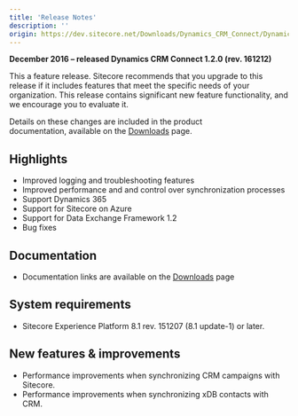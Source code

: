 ```yaml
---
title: 'Release Notes'
description: ''
origin: https://dev.sitecore.net/Downloads/Dynamics_CRM_Connect/Dynamics_CRM_Connect_1/Dynamics_CRM_Connect_1_2/Release_Notes
---
```


**December 2016 – released Dynamics CRM Connect 1.2.0 (rev. 161212)**

This a feature release. Sitecore recommends that you upgrade to this release if it includes features that meet the specific needs of your organization. This release contains significant new feature functionality, and we encourage you to evaluate it.

Details on these changes are included in the product documentation, available on the [Downloads](/downloads/Data_Exchange_Framework/1x/Data_Exchange_Framework_1_2) page.

## Highlights

- Improved logging and troubleshooting features
- Improved performance and and control over synchronization processes
- Support Dynamics 365
- Support for Sitecore on Azure
- Support for Data Exchange Framework 1.2
- Bug fixes

## Documentation

- Documentation links are available on the [Downloads](/downloads/Data_Exchange_Framework/1x/Data_Exchange_Framework_1_2) page

## System requirements

- Sitecore Experience Platform 8.1 rev. 151207 (8.1 update-1) or later.

## New features & improvements

- Performance improvements when synchronizing CRM campaigns with Sitecore.
- Performance improvements when synchronizing xDB contacts with CRM.
